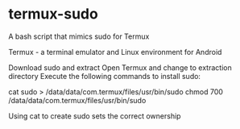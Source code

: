 # termux-sudo
A bash script that mimics sudo for Termux

Termux - a terminal emulator and Linux environment for Android

Download sudo and extract
Open Termux and change to extraction directory
Execute the following commands to install sudo:

cat sudo > /data/data/com.termux/files/usr/bin/sudo
chmod 700 /data/data/com.termux/files/usr/bin/sudo

Using cat to create sudo sets the correct ownership